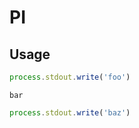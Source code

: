 # PI

## Usage

```javascript
process.stdout.write('foo')
```

```
bar
```

```javascript
process.stdout.write('baz')
```
